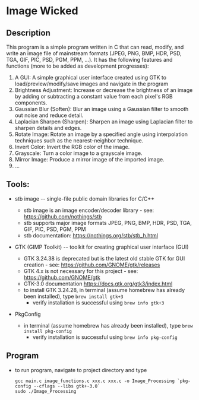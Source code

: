 # Image Wicked
## Description
This program is a simple program written in C that can read, modify, and write an image file of mainstream formats
(JPEG, PNG, BMP, HDR, PSD, TGA, GIF, PIC, PSD, PGM, PPM, ...). It has the following features and functions (more to be added as
development progresses):
1. A GUI: A simple graphical user interface created using GTK to load/preview/modify/save images and navigate in the program
2. Brightness Adjustment: Increase or decrease the brightness of an image by adding
or subtracting a constant value from each pixel's RGB components.
3. Gaussian Blur (Soften): Blur an image using a Gaussian filter to smooth out noise and
reduce detail.
4. Laplacian Sharpen (Sharpen): Sharpen an image using Laplacian filter to sharpen details and edges.
5. Rotate Image: Rotate an image by a specified angle using interpolation techniques such as
the nearest-neighbor technique.
6. Invert Color: Invert the RGB color of the image.
7. Grayscale: Turn a color image to a grayscale image.
8. Mirror Image: Produce a mirror image of the imported image.
9. ...

## Tools:
- stb image -- single-file public domain libraries for C/C++
  - stb image is an image encoder/decoder library - see: https://github.com/nothings/stb
  - stb supports major image formats JPEG, PNG, BMP, HDR, PSD, TGA, GIF, PIC, PSD, PGM, PPM
  - stb documentation: https://nothings.org/stb/stb_h.html


- GTK (GIMP Toolkit) -- toolkit for creating graphical user interface (GUI)
  - GTK 3.24.38 is deprecated but is the latest old stable GTK for GUI creation -
    see: https://github.com/GNOME/gtk/releases
  - GTK 4.x is not necessary for this project - see: https://github.com/GNOME/gtk
  - GTK-3.0 documentation https://docs.gtk.org/gtk3/index.html
  - to install GTK 3.24.28, in terminal (assume homebrew has already been installed), type `brew install gtk+3`
    - verify installation is successful using `brew info gtk+3`

- PkgConfig
  - in terminal (assume homebrew has already been installed), type `brew install pkg-config`
    - verify installation is successful using `brew info pkg-config`

## Program
- to run program, navigate to project directory and type
  ```
  gcc main.c image_functions.c xxx.c xxx.c -o Image_Processing `pkg-config --cflags --libs gtk+-3.0`
  sudo ./Image_Processing
  ```

